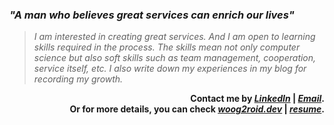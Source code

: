 ### **_"A man who believes great services can enrich our lives"_**

> _I am interested in creating great services. And I am open to learning skills required in the process. The skills mean not only computer science but also soft skills such as team management, cooperation, service itself, etc. I also write down my experiences in my blog for recording my growth._

<div align="right">
  
**Contact me by _[LinkedIn](https://www.linkedin.com/in/woog2roid/)_ | _[Email](mailto:wooguijung@korea.ac.kr)_.  
Or for more details, you can check _[woog2roid.dev](https://woog2roid.dev)_ | _[resume](https://github.com/woog2roid)_.**

</div>

